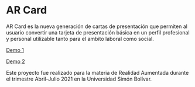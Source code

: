 # AR Card

AR Card es la nueva generación de cartas de presentación que permiten al usuario convertir una tarjeta de presentación básica en un perfil profesional y personal utilizable tanto para el ambito laboral como social.

[Demo 1](https://www.youtube.com/watch?v=xTpiiizEpSI)

[Demo 2](https://www.youtube.com/watch?v=Y8tZVMkM0X4)

Este proyecto fue realizado para la materia de Realidad Aumentada durante el trimestre Abril-Julio 2021 en la Universidad Simón Bolívar.
